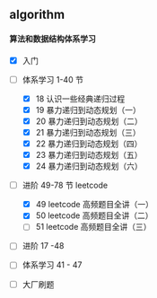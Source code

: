 ## algorithm

#### 算法和数据结构体系学习

+ [x] 入门

+ [ ] 体系学习 1-40 节
    + [x] 18 认识一些经典递归过程
    + [x] 19 暴力递归到动态规划（一）
    + [x] 20 暴力递归到动态规划（二）
    + [x] 21 暴力递归到动态规划（三）
    + [x] 22 暴力递归到动态规划（四）
    + [x] 23 暴力递归到动态规划（五）
    + [x] 24 暴力递归到动态规划（六）

+ [ ] 进阶 49-78 节 leetcode
    + [x] 49 leetcode 高频题目全讲（一）
    + [x] 50 leetcode 高频题目全讲（二）
    + [ ] 51 leetcode 高频题目全讲（三）

+ [ ] 进阶 17 -48

+ [ ] 体系学习 41 - 47

+ [ ] 大厂刷题
